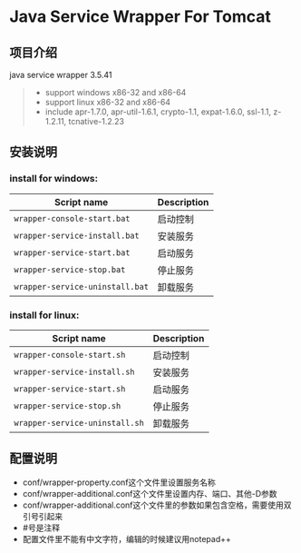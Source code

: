 # Java Service Wrapper For Tomcat

## 项目介绍

java service wrapper 3.5.41
   >  - support windows x86-32 and x86-64
   >  - support linux x86-32 and x86-64
   >  - include apr-1.7.0, apr-util-1.6.1, crypto-1.1, expat-1.6.0, ssl-1.1, z-1.2.11, tcnative-1.2.23

## 安装说明

### install for windows:

   | Script name                      | Description                    |
   | -------------------------------- | ------------------------------ |
   | `wrapper-console-start.bat`      | 启动控制     |
   | `wrapper-service-install.bat`    | 安装服务     |
   | `wrapper-service-start.bat`      | 启动服务     |
   | `wrapper-service-stop.bat`       | 停止服务     |
   | `wrapper-service-uninstall.bat`  | 卸载服务     |

### install for linux:

   | Script name                      | Description                    |
   | -------------------------------- | ------------------------------ |
   | `wrapper-console-start.sh`       | 启动控制     |
   | `wrapper-service-install.sh`     | 安装服务     |
   | `wrapper-service-start.sh`       | 启动服务     |
   | `wrapper-service-stop.sh`        | 停止服务     |
   | `wrapper-service-uninstall.sh`   | 卸载服务     |

## 配置说明

   - conf/wrapper-property.conf这个文件里设置服务名称
   - conf/wrapper-additional.conf这个文件里设置内存、端口、其他-D参数
   - conf/wrapper-additional.conf这个文件里的参数如果包含空格，需要使用双引号引起来
   - \#号是注释
   - 配置文件里不能有中文字符，编辑的时候建议用notepad++
